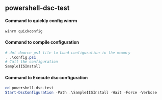 ## powershell-dsc-test

#### Command to quickly config winrm
```powershell
winrm quickconfig
```

#### Command to compile configuration
```powershell
# dot dource ps1 file to Load configuration in the memory
. .\config.ps1
# Call the configuration
SampleIISInstall
```

#### Command to Execute dsc configuration
```powershell
cd powershell-dsc-test
Start-DscConfiguration -Path .\SampleIISInstall -Wait -Force -Verbose
```
